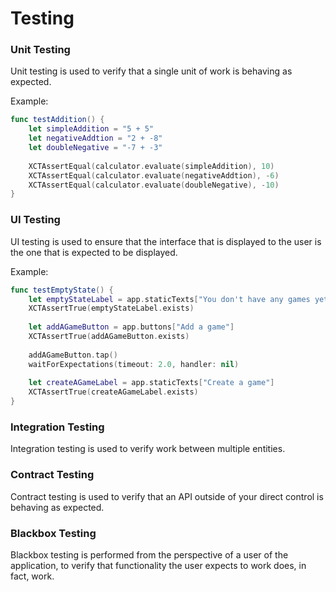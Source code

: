 # Testing
### Unit Testing
Unit testing is used to verify that a single unit of work is behaving as expected.

Example:
```swift
func testAddition() {
    let simpleAddition = "5 + 5"
    let negativeAddtion = "2 + -8"
    let doubleNegative = "-7 + -3"
        
    XCTAssertEqual(calculator.evaluate(simpleAddition), 10)
    XCTAssertEqual(calculator.evaluate(negativeAddtion), -6)
    XCTAssertEqual(calculator.evaluate(doubleNegative), -10)
}
```

### UI Testing
UI testing is used to ensure that the interface that is displayed to the user is the one that is expected to be displayed.

Example:
```swift
func testEmptyState() {
    let emptyStateLabel = app.staticTexts["You don't have any games yet!"]
    XCTAssertTrue(emptyStateLabel.exists)
    
    let addAGameButton = app.buttons["Add a game"]
    XCTAssertTrue(addAGameButton.exists)
    
    addAGameButton.tap()
    waitForExpectations(timeout: 2.0, handler: nil)
    
    let createAGameLabel = app.staticTexts["Create a game"]
    XCTAssertTrue(createAGameLabel.exists)
}
```

### Integration Testing
Integration testing is used to verify work between multiple entities.

### Contract Testing
Contract testing is used to verify that an API outside of your direct control is behaving as expected.

### Blackbox Testing
Blackbox testing is performed from the perspective of a user of the application, to verify that functionality the user expects to work does, in fact, work.
